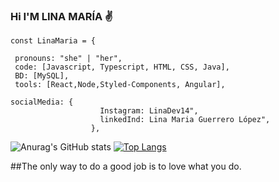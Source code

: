### Hi I'M LINA MARÍA ✌️

 

    const LinaMaria = {

     pronouns: "she" | "her",
     code: [Javascript, Typescript, HTML, CSS, Java],
     BD: [MySQL],
     tools: [React,Node,Styled-Components, Angular],
  
    socialMedia: {
                        Instagram: LinaDev14",
                        linkedInd: Lina Maria Guerrero López",
                      },
    
    
    
    




![Anurag's GitHub stats](https://github-readme-stats.vercel.app/api?username=LMFront-end&show_icons=true&theme=dracula)
[![Top Langs](https://github-readme-stats.vercel.app/api/top-langs/?username=LMFront-end&layout=compact)](https://github.com/anuraghazra/github-readme-stats)

 


##The only way to do a good job is to love what you do.


<!--
**LMFront-end/LMFront-end** is a ✨ _special_ ✨ repository because its `README.md` (this file) appears on your GitHub profile.

Here are some ideas to get you started:

- 🔭 I’m currently working on ...
- 🌱 I’m currently learning ...
- 👯 I’m looking to collaborate on ...
- 🤔 I’m looking for help with ...
- 💬 Ask me about ...
- 📫 How to reach me: ...
- 😄 Pronouns: ...
- ⚡ Fun fact: ...
-->

